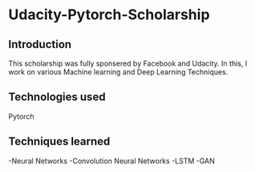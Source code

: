 # Udacity-Pytorch-Scholarship
## Introduction
This scholarship was fully sponsered by Facebook and Udacity. In this, I work on various Machine learning and Deep Learning Techniques.
## Technologies used
Pytorch

## Techniques learned
-Neural Networks
-Convolution Neural Networks
-LSTM
-GAN


